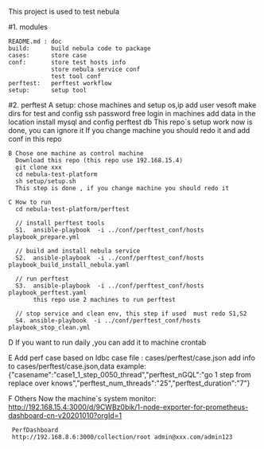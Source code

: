 This project is used to test nebula

#1. modules 

    README.md : doc
    build:      build nebula code to package
    cases:      store case
    conf:       store test hosts info 
                store nebula service conf
                test tool conf
    perftest:   perftest workflow
    setup:      setup tool


#2. perftest
    A setup: 
      chose machines and setup os,ip 
      add user vesoft  make dirs for test and  config ssh password free login in machines
      add data in the location 
      install mysql and config perftest db 
      This repo`s setup work now is done, you can ignore it 
      If you change machine you should  redo it and add conf in this repo
      
    B Chose one machine as control machine
      Download this repo (this repo use 192.168.15.4)
      git clone xxx
      cd nebula-test-platform
      sh setup/setup.sh
      This step is done , if you change machine you should redo it 

    C How to run 
      cd nebula-test-platform/perftest

      // install perftest tools 
      S1.  ansible-playbook  -i ../conf/perftest_conf/hosts  playbook_prepare.yml
 
      // build and install nebula service 
      S2.  ansible-playbook  -i ../conf/perftest_conf/hosts playbook_build_install_nebula.yaml
 
      // run perftest
      S3.  ansible-playbook  -i ../conf/perftest_conf/hosts playbook_perftest.yaml
           this repo use 2 machines to run perftest          

      // stop service and clean env, this step if used  must redo S1,S2 
      S4. ansible-playbook  -i ../conf/perftest_conf/hosts playbook_stop_clean.yml
   
   D If you want to run daily ,you can add it to machine  crontab 
   
   E Add perf case based on ldbc
     case file : cases/perftest/case.json
     add info to cases/perftest/case.json,data example:
     {"casename":"case1_1_step_0050_thread","perftest_nGQL":"go 1 step from replace over knows","perftest_num_threads":"25","perftest_duration":"7"}     

   F Others
     Now the machine`s system monitor: 
     http://192.168.15.4:3000/d/9CWBz0bik/1-node-exporter-for-prometheus-dashboard-cn-v20201010?orgId=1
     
     PerfDashboard
     http://192.168.8.6:3000/collection/root admin@xxx.com/admin123  
     
